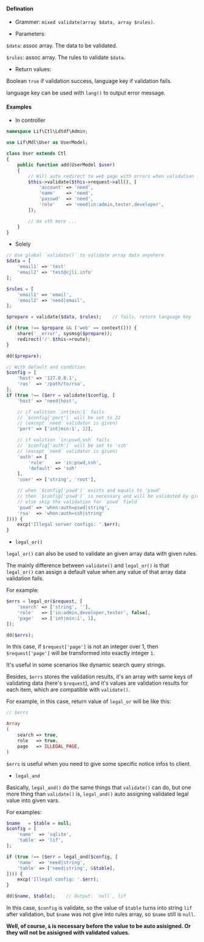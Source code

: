 #### Defination

- Grammer: `mixed validate(array $data, array $rules)`.

- Parameters:

`$data`: assoc array. The data to be validated.

`$rules`: assoc array. The rules to validate `$data`.

- Return values:

Boolean `true` if validation success, language key if validation fails.

language key can be used with `lang()` to output error message.

#### Examples

- In controller

``` php
namespace Lif\Ctl\Ldtdf\Admin;

use Lif\Mdl\User as UserModel;

class User extends Ctl
{
    public function add(UserModel $user)
    {
        // Will auto redirect to web page with errors when validation fails
        $this->validate($this->request->all(), [
            'account' => 'need',
            'name'    => 'need',
            'passwd'  => 'need',
            'role'    => 'need|in:admin,tester,developer',
        ]);

        // do sth more ...
    }
}
```

- Solely

``` php
// Use global `validate()` to validate array data anywhere
$data = [
    'email1' => 'test'
    'email2' => 'test@cjli.info'
];

$rules = [
    'email1' => 'email',
    'email2' => 'need|email',
];

$prepare = validate($data, $rules);    // fails, return language key

if (true !== $prepare && ('web' == context())) {
    share('__error', sysmsg($prepare));
    redirect('/'.$this->route);
}

dd($prepare);

// With default and condition
$config = [
    'host' => '127.0.0.1',
    'ras'  => '/path/to/rsa',
];
if (true !== ($err = validate($config, [
    'host' => 'need|host',

    // if valition `int|min:1` fails
    // `$config['port']` will be set to 22
    // (except `need` validator is given)
    'port' => ['int|min:1', 22],

    // if valition `in:pswd,ssh` fails
    // `$config['auth']` will be set to 'ssh'
    // (except `need` validator is given)
    'auth' => [
        'rule'    => 'in:pswd,ssh',
        'default' => 'ssh'
    ],
    'user' => ['string', 'root'],

    // when `$config['pswd']` exists and equals to 'pswd'
    // then `$config['pswd']` is necessary and will be validated by given rules
    // else skip the validation for `pswd` field
    'pswd' => 'when:auth=pswd|string',
    'rsa'  => 'when:auth=ssh|string'
]))) {
    excp('Illegal server configs: '.$err);
}
```

- `legal_or()`

`legal_or()` can also be used to validate an given array data with given rules.

The mainly difference between `validate()` and `legal_or()` is that `legal_or()` can assign a default value when any value of that array data validation fails.

For example:

``` php
$errs = legal_or($request, [
    'search' => ['string', ''],
    'role'   => ['in:admin,developer,tester', false],
    'page'   => ['int|min:1', 1],
]);

dd($errs);
```

In this case, if `$request['page']` is not an integer over 1, then `$request['page']` will be transformed into exactly integer `1`.

It's useful in some scenarios like dynamic search query strings.

Besides, `$errs` stores the validation results, it's an array with same keys of validating data (here's `$request`), and it's values are validation results for each item, which are compatible with `validate()`.

For example, in this case, return value of `legal_or` will be like this:

``` php
// $errs

Array
(
    search => true,
    role   => true,
    page   => ILLEGAL_PAGE,
)
```

`$errs` is useful when you need to give some specific notice infos to client.

- `legal_and`

Basically, `legal_and()` do the same things that `validate()` can do, but one more thing than `validate()` is, `legal_and()` auto assigning validated legal value into given vars.

For examples:

``` php
$name   = $table = null;
$config = [
    'name'  => 'sqlite',
    'table' => 'lif',
];

if (true !== ($err = legal_and($config, [
    'name'  => 'need|string',
    'table' => ['need|string', &$table],
]))) {
    excp('Illegal config: '.$err);
}

dd($name, $table);    // Output: `null`, lif
```

In this case, `$config` is validate, so the value of `$table` turns into string `lif` after validation, but `$name` was not give into rules array, so `$name` still is `null`.

**Well, of course, `&` is necessary before the value to be auto asisigned. Or they will not be asisigned with validated values.**
